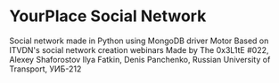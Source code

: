 # YourPlace Social Network
Social network made in Python using MongoDB driver Motor
Based on ITVDN's social network creation webinars
Made by The 0x3L1tE
#022, Alexey Shaforostov Ilya Fatkin, Denis Panchenko, Russian University of Transport, УИБ-212

